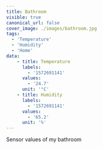 ```yaml
---
title: Bathroom
visible: true
canonical_url: false
cover_image: ./images/bathroom.jpg
tags: 
  - 'Temperature' 
  - 'Humidity'
  - 'Home'
data:
    - title: Temperature
      labels: 
        - '1572691141'
      values: 
        - '24.7'
      unit: '°C'
    - title: Humidity
      labels: 
        - '1572691141'
      values: 
        - '65.2'
      unit: '%'
---
```

Sensor values of my bathroom